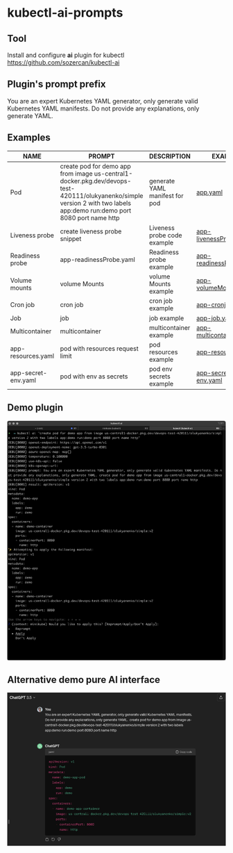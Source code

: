 # kubectl-ai-prompts

## Tool

Install and configure **ai** plugin for kubectl https://github.com/sozercan/kubectl-ai 

## Plugin's prompt prefix

You are an expert Kubernetes YAML generator, only generate valid Kubernetes YAML manifests. Do not provide any explanations, only generate YAML.

## Examples

| NAME              | PROMPT | DESCRIPTION | EXAMPLE |
| ----------------  | ------ | ----------- | ------- |
| Pod | create pod for demo app from image us-central1-docker.pkg.dev/devops-test-420111/olukyanenko/simple version 2 with two labels app:demo run:demo port 8080 port name http | generate YAML manifest for pod     | [app.yaml](./yaml/app.yaml)  |
| Liveness probe | create liveness probe snippet | Liveness probe code example | [app-livenessProbe.yaml](./yaml/app-livenessProbe.yaml) |
| Readiness probe | app-readinessProbe.yaml | Readiness probe example | [app-readinessProbe.yaml](./yaml/app-readinessProbe.yaml) |
| Volume mounts | volume Mounts | volume Mounts example | [app-volumeMounts.yaml](./yaml/app-volumeMounts.yaml) |
| Cron job | cron job | cron job example | [app-cronjob.yaml](./yaml/app-cronjob.yaml) |
| Job | job | job example | [app-job.yaml](./yaml/app-job.yaml) |
| Multicontainer | multicontainer | multicontainer example | [app-multicontainer.yaml](./yaml/app-multicontainer.yaml) |
| app-resources.yaml | pod with resources request limit | pod resources example | [app-resources.yaml](./yaml/app-resources.yaml) |
| app-secret-env.yaml | pod with env as secrets | pod env secrets example | [app-secret-env.yaml](./yaml/app-secret-env.yaml) |




## Demo plugin

![img](./01-kubectl-ai%20.png)


## Alternative demo pure AI interface

![img](./02-kubectl-ai%20.png)